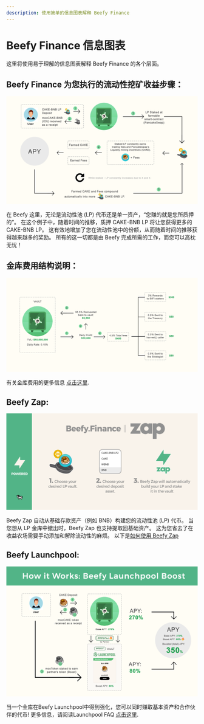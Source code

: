```yaml
---
description: 使用简单的信息图表解释 Beefy Finance
---
```


# Beefy Finance 信息图表

这里将使用易于理解的信息图表解释 Beefy Finance 的各个层面。

## Beefy Finance 为您执行的流动性挖矿收益步骤：

![](.gitbook/assets/beefy-info-yield-optimizing-process.png)

在 Beefy 这里，无论是流动性池 \(LP\) 代币还是单一资产，“您赚的就是您所质押的”。 在这个例子中，随着时间的推移，质押 CAKE-BNB LP 将让您获得更多的 CAKE-BNB LP。 这有效地增加了您在流动性池中的份额，从而随着时间的推移获得越来越多的奖励。 所有的这一切都是由 Beefy 完成所需的工作，而您可以高枕无忧！

## 金库费用结构说明：

![&quot;&#x4F60;&#x770B;&#x5230;&#x7684;&#x5C06;&#x662F;&#x4F60;&#x6240;&#x5F97;&#x5230;&#x7684;&quot;: &#x8D39;&#x7528;&#x5DF2;&#x8BA1;&#x5165;&#x663E;&#x793A;&#x7684;APY&#xFF01;](.gitbook/assets/beefy-info-fees.png)

有关金库费用的更多信息 [点击这里](chang-wen-wen-ti/products/vaults.md#what-is-the-vault-fee-structure).

## Beefy Zap:

![](.gitbook/assets/beefy-info-zap.png)

Beefy Zap 自动从基础存款资产（例如 BNB）构建您的流动性池 \(LP\) 代币。 当您想从 LP 金库中撤出时，Beefy Zap 也支持提取回基础资产。 这为您省去了在收益农场需要手动添加和解除流动性的麻烦。 以下是[如何使用 Beefy Zap](chang-wen-wen-ti/how-to-guides/how-to-beefy-zap.md)

## Beefy Launchpool:

![](.gitbook/assets/beefy-info-boost.png)

当一个金库在Beefy Launchpool中得到强化，您可以同时赚取基本资产和合作伙伴的代币! 更多信息，请阅读Launchpool FAQ [点击这里](chang-wen-wen-ti/products/launchpool.md).

